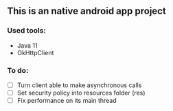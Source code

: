 ## This is an native android app project

### Used tools:
- Java 11
- OkHttpClient

### To do:
- [ ] Turn client able to make asynchronous calls
- [ ] Set security policy into resources folder (res)
- [ ] Fix performance on its main thread